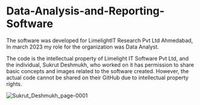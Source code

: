 # Data-Analysis-and-Reporting-Software

The software was developed for LimelightIT Research Pvt Ltd Ahmedabad, In march 2023 my role for the organization was Data Analyst.

The code is the intellectual property of Limelight IT Software Pvt Ltd, and the individual, Sukrut Deshmukh, who worked on it has permission to share basic concepts and images related to the software created. However, the actual code cannot be shared on their GitHub due to intellectual property rights.

![Sukrut_Deshmukh_page-0001](https://github.com/SukrutDeshmukh/Data-Analysis-and-Reporting-Software/assets/127339353/e45ddb81-8a66-4fc9-a3b1-253c084306e8)
